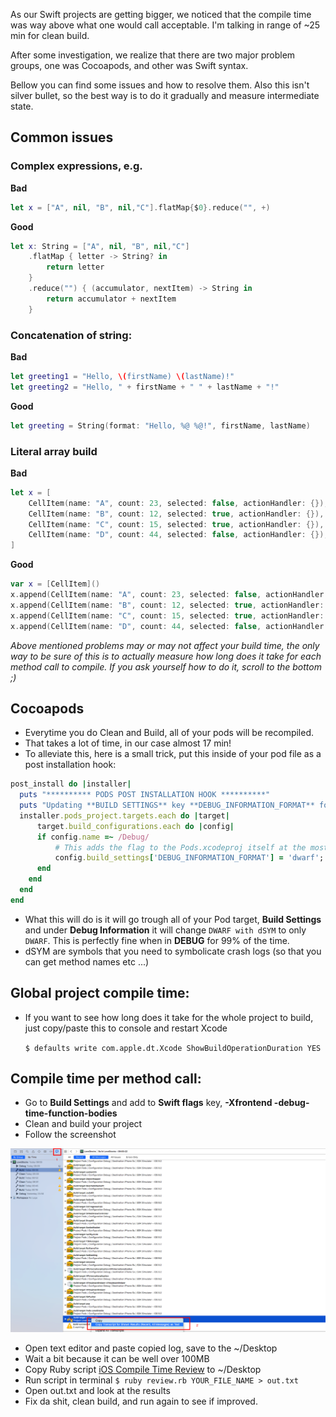 As our Swift projects are getting bigger, we noticed that the compile time was way above what one would call acceptable. I'm talking in range of ~25 min for clean build.

After some investigation, we realize that there are two major problem groups, one was Cocoapods, and other was Swift syntax.

Bellow you can find some issues and how to resolve them. Also this isn't silver bullet, so the best way is to do it gradually and measure intermediate state.

## Common issues

### Complex expressions, e.g.

**Bad**

```swift
let x = ["A", nil, "B", nil,"C"].flatMap{$0}.reduce("", +)
```

**Good**

```swift
let x: String = ["A", nil, "B", nil,"C"]
    .flatMap { letter -> String? in
        return letter
    }
    .reduce("") { (accumulator, nextItem) -> String in
        return accumulator + nextItem
    }
```

### Concatenation of string:

**Bad**

```swift
let greeting1 = "Hello, \(firstName) \(lastName)!"
let greeting2 = "Hello, " + firstName + " " + lastName + "!"
```
**Good**

```swift
let greeting = String(format: "Hello, %@ %@!", firstName, lastName)
```

### Literal array build

**Bad**

```swift
let x = [
    CellItem(name: "A", count: 23, selected: false, actionHandler: {}),
    CellItem(name: "B", count: 12, selected: true, actionHandler: {}),
    CellItem(name: "C", count: 15, selected: true, actionHandler: {}),
    CellItem(name: "D", count: 44, selected: false, actionHandler: {}),
]
```

**Good**

```swift
var x = [CellItem]()
x.append(CellItem(name: "A", count: 23, selected: false, actionHandler: {}))
x.append(CellItem(name: "B", count: 12, selected: true, actionHandler: {}))
x.append(CellItem(name: "C", count: 15, selected: true, actionHandler: {}))
x.append(CellItem(name: "D", count: 44, selected: false, actionHandler: {}))
```

*Above mentioned problems may or may not affect your build time, the only way to be sure of this is to actually measure how long does it take for each method call to compile. If you ask yourself how to do it, scroll to the bottom ;)*

## Cocoapods

* Everytime you do Clean and Build, all of your pods will be recompiled.
* That takes a lot of time, in our case almost 17 min!
* To alleviate this, here is a small trick, put this inside of your pod file as a post installation hook:

```ruby
post_install do |installer|
  puts "********** PODS POST INSTALLATION HOOK **********"
  puts "Updating **BUILD SETTINGS** key **DEBUG_INFORMATION_FORMAT** for **ALL PODS** to allow faster build time by changing **DWARF with dSYM** to **DWARF** when in **DEBUG** ... "
  installer.pods_project.targets.each do |target|
      target.build_configurations.each do |config|
      if config.name =~ /Debug/
          # This adds the flag to the Pods.xcodeproj itself at the most local level (basically per **Pod**)
          config.build_settings['DEBUG_INFORMATION_FORMAT'] = 'dwarf';
      end
    end
  end
end
```

* What this will do is it will go trough all of your Pod target, **Build Settings** and under **Debug Information** it will change `DWARF with dSYM` to only `DWARF`. This is perfectly fine when in **DEBUG** for 99% of the time.
* dSYM are symbols that you need to symbolicate crash logs (so that you can get method names etc ...)

## Global project compile time:

* If you want to see how long does it take for the whole project to build, just copy/paste this to console and restart Xcode

  `$ defaults write com.apple.dt.Xcode ShowBuildOperationDuration YES`

## Compile time per method call:

* Go to **Build Settings** and add to **Swift flags** key, **-Xfrontend -debug-time-function-bodies**
* Clean and build your project
* Follow the screenshot

![iOS Methods Compile Time](/img/iOS-Method-Compile-Time.png)

* Open text editor and paste copied log, save to the ~/Desktop
* Wait a bit because it can be well over 100MB
* Copy Ruby script [iOS Compile Time Review](/resources/review.rb) to ~/Desktop
* Run script in terminal
  `$ ruby review.rb YOUR_FILE_NAME > out.txt`
* Open out.txt and look at the results
* Fix da shit, clean build, and run again to see if improved.
